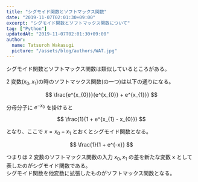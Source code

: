 ```yaml
---
title: "シグモイド関数とソフトマックス関数"
date: "2019-11-07T02:01:30+09:00"
excerpt: "シグモイド関数とソフトマックス関数について"
tag: ["Python"]
updatedAt: "2019-11-07T02:01:30+09:00"
author:
  name: Tatsuroh Wakasugi
  picture: "/assets/blog/authors/WAT.jpg"
---
```


シグモイド関数とソフトマックス関数は類似しているところがある。

2 変数($x_{0},x_{1}$)の時のソフトマックス関数(の一つ)は以下の通りになる。

$$
 \frac{e^{x_{0}}}{e^{x_{0}} + e^{x_{1}}}
$$

分母分子に $e^{-x_{0}}$ を掛けると

$$
 \frac{1}{1 + e^{x_{1} - x_{0}}}
$$

となり、ここで $x= x_{0} - x_{1}$ とおくとシグモイド関数となる。

$$
 \frac{1}{1 + e^{-x}}
$$

つまりは 2 変数のソフトマックス関数の入力 $x_{0},x_{1}$ の差を新たな変数 x として表したのがシグモイド関数である。  
シグモイド関数を他変数に拡張したものがソフトマックス関数となる。
